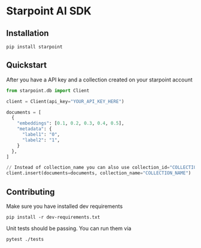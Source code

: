 # Starpoint AI SDK

## Installation

`pip install starpoint`

## Quickstart

After you have a API key and a collection created on your starpoint account

```python
from starpoint.db import Client

client = Client(api_key="YOUR_API_KEY_HERE")

documents = [
  {
    "embeddings": [0.1, 0.2, 0.3, 0.4, 0.5],
    "metadata": {
      "label1": "0",
      "label2": "1",
    }
  },
]

// Instead of collection_name you can also use collection_id="COLLECTION_ID"
client.insert(documents=documents, collection_name="COLLECTION_NAME")

```

## Contributing

Make sure you have installed dev requirements

```
pip install -r dev-requirements.txt
```

Unit tests should be passing. You can run them via

```
pytest ./tests
```
